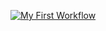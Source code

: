 
[![My First Workflow](https://github.com/PhoebsOnEarth/myWorkflow/actions/workflows/main.yaml/badge.svg)](https://github.com/PhoebsOnEarth/myWorkflow/actions/workflows/main.yaml)
